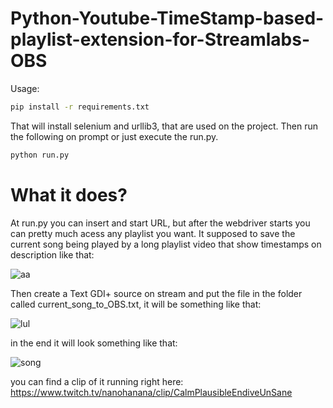 # Python-Youtube-TimeStamp-based-playlist-extension-for-Streamlabs-OBS
Usage:
```bash
pip install -r requirements.txt
```
That will install selenium and urllib3, that are used on the project.
Then run the following on prompt or just execute the run.py.
```bash
python run.py
```

# What it does?
At run.py you can insert and start URL, but after the webdriver starts you can pretty much acess any playlist you want.
It supposed to save the current song being played by a long playlist video that show timestamps on description like that:

![aa](https://user-images.githubusercontent.com/56324869/97098775-a6bc6200-165f-11eb-876c-3bf478424745.png)

Then create a Text GDI+ source on stream and put the file in the folder called current_song_to_OBS.txt, it will be something like that:

![lul](https://user-images.githubusercontent.com/56324869/97098809-129eca80-1660-11eb-9a99-97338011c6f7.png)

in the end it will look something like that:

![song](https://user-images.githubusercontent.com/56324869/97098846-89d45e80-1660-11eb-88ca-a48a82d417ec.png)

you can find a clip of it running right here:
https://www.twitch.tv/nanohanana/clip/CalmPlausibleEndiveUnSane
